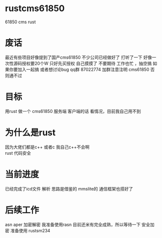 # rustcms61850
61850  cms  rust

# 废话
最近有些项目好像提到了国产cms61850
不少公司已经做好了
打听了一下 好像一次性源码授权要20个W
只好先买授权 自己摸摸了
不要期待  工作也忙 ，抽空搞
如果你要加入一起搞 或者想讨论bug    qq群 87022774 
加群注意注明  cms61850  否则通不过

# 目标 
用rust 做一个 cms61850 服务端 
客户端的话 看情况，目前我自己用不到

# 为什么是rust
因为大佬们都是c++ 或者c
我自己c++不会啊  
rust 代码安全 

# 当前进度
已经完成了icd文件 解析  思路是借鉴的 mmslite的
通信框架也搭好了
# 后续工作
asn aper 加密解密 我准备使用rasn 目前还米有完全成熟，所以等待一下
安全加密 准备使用 rustsm234 
